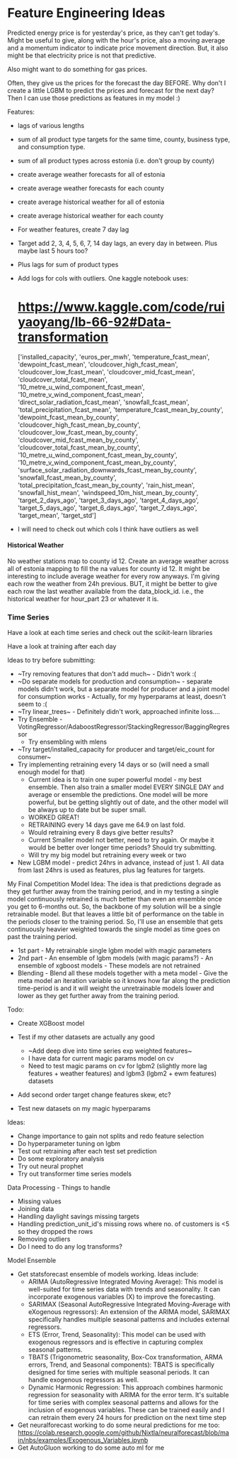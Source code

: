 # Feature Engineering Ideas

Predicted energy price is for yesterday's price, as they can't get today's. Might be useful to give, along with the hour's price, also a moving average and a momentum indicator to indicate price movement direction. But, it also might be that electricity price is not that predictive.

Also might want to do something for gas prices.

Often, they give us the prices for the forecast the day BEFORE. Why don't I create a little LGBM to predict the prices and forecast for the next day? Then I can use those predictions as features in my model :)

Features:
- lags of various lengths
- sum of all product type targets for the same time, county, business type, and consumption type.
- sum of all product types across estonia (i.e. don't group by county)
- create average weather forecasts for all of estonia
- create average weather forecasts for each county
- create average historical weather for all of estonia
- create average historical weather for each county
- For weather features, create 7 day lag
- Target add 2, 3, 4, 5, 6, 7, 14 day lags, an every day in between. Plus maybe last 5 hours too?
- Plus lags for sum of product types
- Add logs for cols with outliers. One kaggle notebook uses:
    # https://www.kaggle.com/code/ruiyaoyang/lb-66-92#Data-transformation
    ['installed_capacity', 'euros_per_mwh', 'temperature_fcast_mean', 'dewpoint_fcast_mean',
        'cloudcover_high_fcast_mean', 'cloudcover_low_fcast_mean', 'cloudcover_mid_fcast_mean', 'cloudcover_total_fcast_mean',
        '10_metre_u_wind_component_fcast_mean', '10_metre_v_wind_component_fcast_mean', 'direct_solar_radiation_fcast_mean',
        'snowfall_fcast_mean', 'total_precipitation_fcast_mean', 'temperature_fcast_mean_by_county', 'dewpoint_fcast_mean_by_county',
        'cloudcover_high_fcast_mean_by_county', 'cloudcover_low_fcast_mean_by_county', 'cloudcover_mid_fcast_mean_by_county',
        'cloudcover_total_fcast_mean_by_county', '10_metre_u_wind_component_fcast_mean_by_county', '10_metre_v_wind_component_fcast_mean_by_county',
        'surface_solar_radiation_downwards_fcast_mean_by_county', 'snowfall_fcast_mean_by_county', 'total_precipitation_fcast_mean_by_county',
        'rain_hist_mean', 'snowfall_hist_mean', 'windspeed_10m_hist_mean_by_county', 'target_2_days_ago', 'target_3_days_ago',
        'target_4_days_ago', 'target_5_days_ago', 'target_6_days_ago', 'target_7_days_ago', 'target_mean', 'target_std']

- I will need to check out which cols I think have outliers as well



#### Historical Weather
No weather stations map to county id 12. Create an average weather across all of estonia mapping to fill the na values for county id 12.
It might be interesting to include average weather for every row anyways.
I'm giving each row the weather from 24h previous. BUT, it might be better to give each row the last weather available from the data_block_id. i.e., the historical weather for hour_part 23 or whatever it is.

### Time Series
Have a look at each time series and check out the scikit-learn libraries

Have a look at training after each day



Ideas to try before submitting:
- ~Try removing features that don't add much~ - Didn't work :(
- ~Do separate models for production and consumption~ - separate models didn't work, but a separate model for producer and a joint model for consumption works - Actually, for my hyperparams at least, doesn't seem to :(
- ~Try linear_trees~ - Definitely didn't work, approached infinite loss....
- Try Ensemble - VotingRegressor/AdaboostRegressor/StackingRegressor/BaggingRegressor
    - Try ensembling with mlens
- ~Try target/installed_capacity for producer and target/eic_count for consumer~
- Try implementing retraining every 14 days or so (will need a small enough model for that)
    - Current idea is to train one super powerful model - my best ensemble. Then also train a smaller model EVERY SINGLE DAY and average or ensemble the predictions. One model will be more powerful, but be getting slightly out of date, and the other model will be always up to date but be super small.
    - WORKED GREAT!
    - RETRAINING every 14 days gave me 64.9 on last fold.
    - Would retraining every 8 days give better results?
    - Current Smaller model not better, need to try again. Or maybe it would be better over longer time periods? Should try submitting.
    - Will try my big model but retraining every week or two
- New LGBM model - predict 24hrs in advance, instead of just 1. All data from last 24hrs is used as features, plus lag features for targets.


My Final Competition Model Idea:
The idea is that predictions degrade as they get further away from the training period, and in my testing a single model continuously retrained is much better than even an ensemble once you get to 6-months out. So, the backbone of my solution will be a single retrainable model. But that leaves a little bit of performance on the table in the periods closer to the training period. So, I'll use an ensemble that gets continuously heavier weighted towards the single model as time goes on past the training period.
- 1st part - My retrainable single lgbm model with magic parameters
- 2nd part - An ensemble of lgbm models (with magic params?)
           - An ensemble of xgboost models
           - These models are not retrained
- Blending - Blend all these models together with a meta model
           - Give the meta model an iteration variable so it knows how far along the prediction time-period is and it will weight the unretrainable models lower and lower as they get further away from the training period.

Todo:
- Create XGBoost model
- Test if my other datasets are actually any good
    - ~Add deep dive into time series exp weighted features~
    - I have data for current magic params model on cv
    - Need to test magic params on cv for lgbm2 (slightly more lag features + weather features) and lgbm3 (lgbm2 + ewm features) datasets
    
- Add second order target change features skew, etc?
- Test new datasets on my magic hyperparams





Ideas:
- Change importance to gain not splits and redo feature selection
- Do hyperparameter tuning on lgbm
- Test out retraining after each test set prediction
- Do some exploratory analysis
- Try out neural prophet
- Try out transformer time series models









Data Processing - Things to handle
- Missing values
- Joining data
- Handling daylight savings missing targets
- Handling prediction_unit_id's missing rows where no. of customers is <5 so they dropped the rows
- Removing outliers
- Do I need to do any log transforms?




Model Ensemble
- Get statsforecast ensemble of models working. Ideas include:
    - ARIMA (AutoRegressive Integrated Moving Average): This model is well-suited for time series data with trends and seasonality. It can incorporate exogenous variables (X) to improve the forecasting.
    - SARIMAX (Seasonal AutoRegressive Integrated Moving-Average with eXogenous regressors): An extension of the ARIMA model, SARIMAX specifically handles multiple seasonal patterns and includes external regressors.
    - ETS (Error, Trend, Seasonality): This model can be used with exogenous regressors and is effective in capturing complex seasonal patterns.
    - TBATS (Trigonometric seasonality, Box-Cox transformation, ARMA errors, Trend, and Seasonal components): TBATS is specifically designed for time series with multiple seasonal periods. It can handle exogenous regressors as well.
    - Dynamic Harmonic Regression: This approach combines harmonic regression for seasonality with ARIMA for the error term. It's suitable for time series with complex seasonal patterns and allows for the inclusion of exogenous variables.
  These can be trained easily and I can retrain them every 24 hours for prediction on the next time step
- Get neuralforecast working to do some neural predictions for me too: https://colab.research.google.com/github/Nixtla/neuralforecast/blob/main/nbs/examples/Exogenous_Variables.ipynb
- Get AutoGluon working to do some auto ml for me